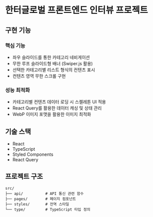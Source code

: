 # 한터글로벌 프론트엔드 인터뷰 프로젝트

## 구현 기능

### 핵심 기능
- 좌우 슬라이드를 통한 카테고리 네비게이션
- 무한 루프 슬라이드형 배너 (Swiper.js 활용)
- 선택한 카테고리별 리스트 형식의 컨텐츠 표시
- 컨텐츠 영역 무한 스크롤 구현

### 성능 최적화
- 카테고리별 컨텐츠 데이터 로딩 시 스켈레톤 UI 적용
- React Query를 활용한 데이터 캐싱 및 상태 관리
- WebP 이미지 포맷을 활용한 이미지 최적화

## 기술 스택
- React
- TypeScript
- Styled Components
- React Query

## 프로젝트 구조
```
src/
├── api/          # API 통신 관련 함수
├── pages/        # 페이지 컴포넌트
├── styles/       # 전역 스타일
└── type/         # TypeScript 타입 정의
```
